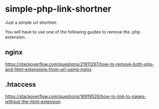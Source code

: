 # simple-php-link-shortner

Just a simple url shortner.




You will have to use one of the following guides to remove the .php extension.

## nginx
https://stackoverflow.com/questions/21911297/how-to-remove-both-php-and-html-extensions-from-url-using-nginx

## .htaccess
https://stackoverflow.com/questions/16919526/how-to-link-to-pages-without-the-html-extension
